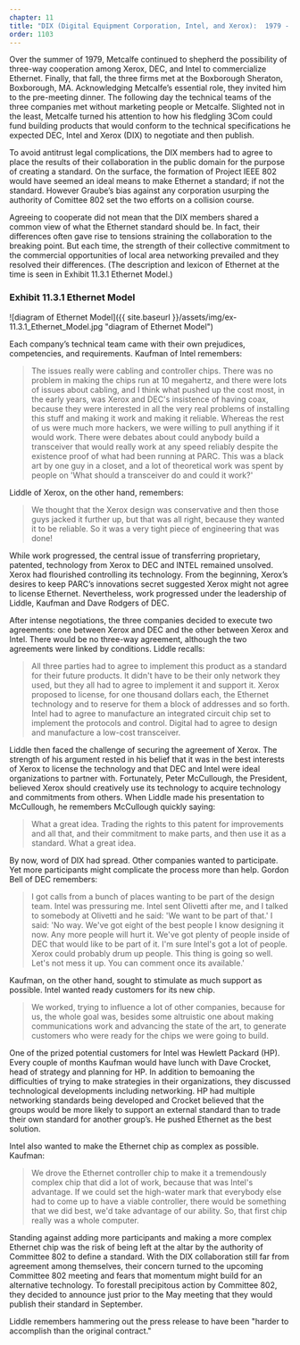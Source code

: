 ```yaml
---
chapter: 11
title: "DIX (Digital Equipment Corporation, Intel, and Xerox):  1979 - 1980"
order: 1103
---
```


Over the summer of 1979, Metcalfe continued to shepherd the possibility of three-way cooperation among Xerox, DEC, and Intel to commercialize Ethernet. Finally, that fall, the three firms met at the Boxborough Sheraton, Boxborough, MA. Acknowledging Metcalfe’s essential role, they invited him to the pre-meeting dinner. The following day the technical teams of the three companies met without marketing people or Metcalfe. Slighted not in the least, Metcalfe turned his attention to how his fledgling 3Com could fund building products that would conform to the technical specifications he expected DEC, Intel and Xerox (DIX) to negotiate and then publish.

To avoid antitrust legal complications, the DIX members had to agree to place the results of their collaboration in the public domain for the purpose of creating a standard. On the surface, the formation of Project IEEE 802 would have seemed an ideal means to make Ethernet a standard; if not the standard. However Graube’s bias against any corporation usurping the authority of Comittee 802 set the two efforts on a collision course.

Agreeing to cooperate did not mean that the DIX members shared a common view of what the Ethernet standard should be. In fact, their differences often gave rise to tensions straining the collaboration to the breaking point. But each time, the strength of their collective commitment to the commercial opportunities of local area networking prevailed and they resolved their differences. (The description and lexicon of Ethernet at the time is seen in Exhibit 11.3.1 Ethernet Model.)

### Exhibit 11.3.1 Ethernet Model

![diagram of Ethernet Model]({{ site.baseurl }}/assets/img/ex-11.3.1_Ethernet_Model.jpg "diagram of Ethernet Model")


Each company’s technical team came with their own prejudices, competencies, and requirements. Kaufman of Intel remembers:

>The issues really were cabling and controller chips. There was no problem in making the chips run at 10 megahertz, and there were lots of issues about cabling, and I think what pushed up the cost most, in the early years, was Xerox and DEC's insistence of having coax, because they were interested in all the very real problems of installing this stuff and making it work and making it reliable. Whereas the rest of us were much more hackers, we were willing to pull anything if it would work. There were debates about could anybody build a transceiver that would really work at any speed reliably despite the existence proof of what had been running at PARC. This was a black art by one guy in a closet, and a lot of theoretical work was spent by people on 'What should a transceiver do and could it work?'

Liddle of Xerox, on the other hand, remembers:

>We thought that the Xerox design was conservative and then those guys jacked it further up, but that was all right, because they wanted it to be reliable. So it was a very tight piece of engineering that was done!

While work progressed, the central issue of transferring proprietary, patented, technology from Xerox to DEC and INTEL remained unsolved. Xerox had flourished controlling its technology. From the beginning, Xerox’s desires to keep PARC’s innovations secret suggested Xerox might not agree to license Ethernet. Nevertheless, work progressed under the leadership of Liddle, Kaufman and Dave Rodgers of DEC.

After intense negotiations, the three companies decided to execute two agreements: one between Xerox and DEC and the other between Xerox and Intel. There would be no three-way agreement, although the two agreements were linked by conditions. Liddle recalls:

>All three parties had to agree to implement this product as a standard for their future products. It didn't have to be their only network they used, but they all had to agree to implement it and support it. Xerox proposed to license, for one thousand dollars each, the Ethernet technology and to reserve for them a block of addresses and so forth. Intel had to agree to manufacture an integrated circuit chip set to implement the protocols and control. Digital had to agree to design and manufacture a low-cost transceiver.

Liddle then faced the challenge of securing the agreement of Xerox. The strength of his argument rested in his belief that it was in the best interests of Xerox to license the technology and that DEC and Intel were ideal organizations to partner with. Fortunately, Peter McCullough, the President, believed Xerox should creatively use its technology to acquire technology and commitments from others. When Liddle made his presentation to McCullough, he remembers McCullough quickly saying:

>What a great idea. Trading the rights to this patent for improvements and all that, and their commitment to make parts, and then use it as a standard. What a great idea.

By now, word of DIX had spread. Other companies wanted to participate. Yet more participants might complicate the process more than help. Gordon Bell of DEC remembers:

>I got calls from a bunch of places wanting to be part of the design team. Intel was pressuring me. Intel sent Olivetti after me, and I talked to somebody at Olivetti and he said: 'We want to be part of that.' I said: 'No way. We've got eight of the best people I know designing it now. Any more people will hurt it. We've got plenty of people inside of DEC that would like to be part of it. I'm sure Intel's got a lot of people. Xerox could probably drum up people. This thing is going so well. Let's not mess it up. You can comment once its available.'

Kaufman, on the other hand, sought to stimulate as much support as possible. Intel wanted ready customers for its new chip.

>We worked, trying to influence a lot of other companies, because for us, the whole goal was, besides some altruistic one about making communications work and advancing the state of the art, to generate customers who were ready for the chips we were going to build.

One of the prized potential customers for Intel was Hewlett Packard (HP). Every couple of months Kaufman would have lunch with Dave Crocket, head of strategy and planning for HP. In addition to bemoaning the difficulties of trying to make strategies in their organizations, they discussed technological developments including networking. HP had multiple networking standards being developed and Crocket believed that the groups would be more likely to support an external standard than to trade their own standard for another group’s. He pushed Ethernet as the best solution.

Intel also wanted to make the Ethernet chip as complex as possible. Kaufman:

>We drove the Ethernet controller chip to make it a tremendously complex chip that did a lot of work, because that was Intel's advantage. If we could set the high-water mark that everybody else had to come up to have a viable controller, there would be something that we did best, we'd take advantage of our ability. So, that first chip really was a whole computer.

Standing against adding more participants and making a more complex Ethernet chip was the risk of being left at the altar by the authority of Committee 802 to define a standard. With the DIX collaboration still far from agreement among themselves, their concern turned to the upcoming Committee 802 meeting and fears that momentum might build for an alternative technology. To forestall precipitous action by Committee 802, they decided to announce just prior to the May meeting that they would publish their standard in September.

Liddle remembers hammering out the press release to have been "harder to accomplish than the original contract."
